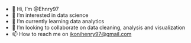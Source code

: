 - 👋 Hi, I’m @Ehnry97
- 👀 I’m interested in data science 
- 🌱 I’m currently learning data analytics 
- 💞️ I’m looking to collaborate on data cleaning, analysis and visualization 
- 📫 How to reach me on ikonihenry97@gmail.com

<!---
Ehnry97/Ehnry97 is a ✨ special ✨ repository because its `README.md` (this file) appears on your GitHub profile.
You can click the Preview link to take a look at your changes.
--->
